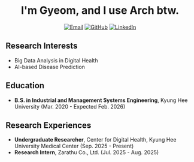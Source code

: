 <div align="center">

# I'm Gyeom, and I use Arch btw.

[![Email](https://img.shields.io/badge/hbgyeom-D14836?style=flat&logo=gmail&logoColor=white)](mailto:hbgyeom@gmail.com)
[![GitHub](https://img.shields.io/badge/hbgyeom1-181717?style=flat&logo=github&logoColor=white)](https://github.com/hbgyeom1)
[![LinkedIn](https://img.shields.io/badge/LinkedIn-Gyeom_Hwangbo-0077B5?style=flat&logo=linkedin&logoColor=white)](https://www.linkedin.com/in/gyeom-hwangbo-6338a6377)

</div>

## Research Interests
- Big Data Analysis in Digital Health
- AI-based Disease Prediction

## Education
- **B.S. in Industrial and Management Systems Engineering**, Kyung Hee University (Mar. 2020 - Expected Feb. 2026)

## Research Experiences
- **Undergraduate Researcher**, Center for Digital Health, Kyung Hee University Medical Center (Sep. 2025 - Present)
- **Research Intern**, Zarathu Co., Ltd. (Jul. 2025 - Aug. 2025)


